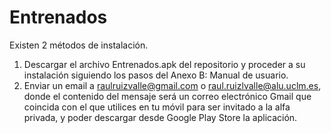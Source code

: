 # Entrenados
Existen 2 métodos de instalación.

1. Descargar el archivo Entrenados.apk del repositorio y proceder a su instalación siguiendo los pasos del Anexo B: Manual de usuario.
2. Enviar un email a raulruizvalle@gmail.com o raul.ruizlvalle@alu.uclm.es, donde el contenido del mensaje será un correo electrónico Gmail que coincida con el que utilices en tu móvil para ser invitado a la alfa privada, y poder descargar desde Google Play Store la aplicación.
